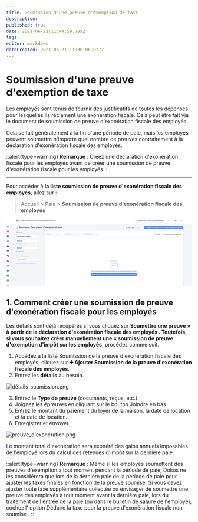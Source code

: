 ```yaml
---
title: Soumission d'une preuve d'exemption de taxe
description: 
published: true
date: 2021-06-21T11:44:59.799Z
tags: 
editor: markdown
dateCreated: 2021-06-21T11:30:06.027Z
---
```


# Soumission d'une preuve d'exemption de taxe

Les employés sont tenus de fournir des justificatifs de toutes les dépenses pour lesquelles ils réclament une exonération fiscale. Cela peut être fait via le document de soumission de preuve d'exonération fiscale des employés

Cela se fait généralement à la fin d'une période de paie, mais les employés peuvent soumettre n'importe quel nombre de preuves contrairement à la déclaration d'exonération fiscale des employés.

::alert{type=warning}
**Remarque** : Créez une déclaration d'exonération fiscale pour les employés avant de créer une soumission de preuve d'exonération fiscale pour les employés
::

---

Pour accéder à **la liste soumission de preuve d'exonération fiscale des employés**, allez sur :

> Accueil > Paie > **Soumission de preuve d'exonération fiscale des employés**

![liste_soumission_preuve_d'exemption_de_taxe.png](/content/payroll/employee-tax-exemption-proof-submission/liste_soumission_preuve_d'exemption_de_taxe.png)

## 1. Comment créer une soumission de preuve d'exonération fiscale pour les employés

Les détails sont déjà récupérés si vous cliquez sur **Soumettre une preuve » à partir de la déclaration d'exonération fiscale des employés . Toutefois, si vous souhaitez créer manuellement une « soumission de preuve d'exemption d'impôt sur les employés**, procédez comme suit.

1. Accédez à la liste Soumission de la preuve d'exonération fiscale des employés, cliquez sur **:heavy_plus_sign: Ajouter Soumission de la preuve d'exonération fiscale des employés**.
2. Entrez les **détails** au besoin.

![détails_soumission.png](/content/payroll/employee-tax-exemption-proof-submission/détails_soumission.png)

3. Entrez le **Type de preuve** (documents, reçus, etc.).
4. Joignez les épreuves en cliquant sur le bouton Joindre en bas.
5. Entrez le montant du paiement du loyer de la maison, la date de location et la date de location.
6. Enregistrer et envoyer.

![preuve_d'exonération.png](/content/payroll/employee-tax-exemption-proof-submission/preuve_d'exonération.png)

Le montant total d'exonération sera exonéré des gains annuels imposables de l'employé lors du calcul des retenues d'impôt sur la dernière paie.

::alert{type=warning}
**Remarque** : Même si les employés soumettent des preuves d'exemption à tout moment pendant la période de paie, Dokos ne les considérera que lors de la dernière paie de la période de paie pour ajuster les taxes finales en fonction de la preuve soumise. Si vous devez ajuster toute taxe supplémentaire collectée ou envisager de soumettre une preuve des employés à tout moment avant la dernière paie, lors du traitement de l'entrée de la paie (ou dans le bulletin de salaire de l'employé), cochez l' option Déduire la taxe pour la preuve d'exonération fiscale non soumise .
::
